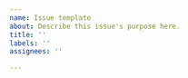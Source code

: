 ```yaml
---
name: Issue template
about: Describe this issue's purpose here.
title: ''
labels: ''
assignees: ''

---
```



